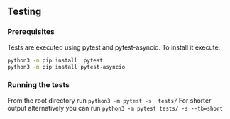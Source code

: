 ## Testing

### Prerequisites
Tests are executed using pytest and pytest-asyncio. To install it execute: 

```bash
python3 -m pip install  pytest 
python3 -m pip install pytest-asyncio
```

### Running the tests
From the root directory run `python3 -m pytest -s  tests/` For shorter output alternatively you can run `python3 -m pytest tests/ -s --tb=short`